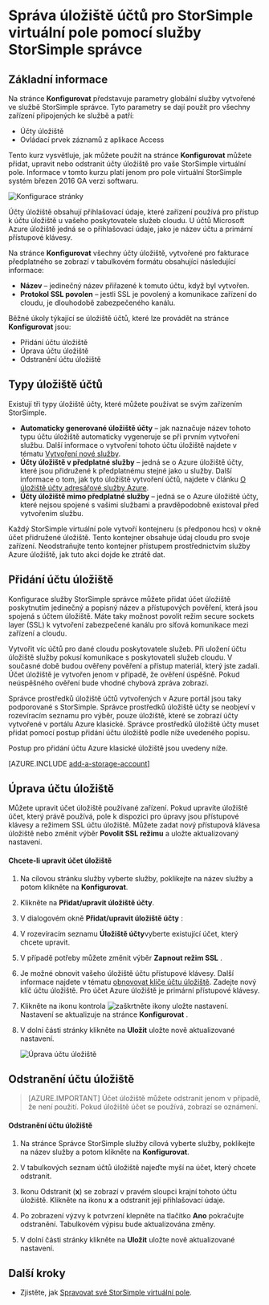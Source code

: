 <properties 
   pageTitle="Správa účtu úložiště StorSimple | Microsoft Azure"
   description="Vysvětluje, jak můžete pomocí stránce StorSimple Správce konfigurace přidat, upravit, odebrat nebo otočit zabezpečení Key přidruženého pole virtuální StorSimple účtu úložiště."
   services="storsimple"
   documentationCenter="NA"
   authors="alkohli"
   manager="carmonm"
   editor="" />
<tags 
   ms.service="storsimple"
   ms.devlang="NA"
   ms.topic="article"
   ms.tgt_pltfrm="NA"
   ms.workload="TBD"
   ms.date="09/29/2016"
   ms.author="alkohli" />

# <a name="use-the-storsimple-manager-service-to-manage-storage-accounts-for-storsimple-virtual-array"></a>Správa úložiště účtů pro StorSimple virtuální pole pomocí služby StorSimple správce

## <a name="overview"></a>Základní informace

Na stránce **Konfigurovat** představuje parametry globální služby vytvořené ve službě StorSimple správce. Tyto parametry se dají použít pro všechny zařízení připojených ke službě a patří:

- Účty úložiště 
- Ovládací prvek záznamů z aplikace Access 

Tento kurz vysvětluje, jak můžete použít na stránce **Konfigurovat** můžete přidat, upravit nebo odstranit účty úložiště pro vaše StorSimple virtuální pole. Informace v tomto kurzu platí jenom pro pole virtuální StorSimple systém březen 2016 GA verzi softwaru.

 ![Konfigurace stránky](./media/storsimple-ova-manage-storage-accounts/configure_service_page.png)  

Účty úložiště obsahují přihlašovací údaje, které zařízení používá pro přístup k účtu úložiště u vašeho poskytovatele služeb cloudu. U účtů Microsoft Azure úložiště jedná se o přihlašovací údaje, jako je název účtu a primární přístupové klávesy. 

Na stránce **Konfigurovat** všechny účty úložiště, vytvořené pro fakturace předplatného se zobrazí v tabulkovém formátu obsahující následující informace:

- **Název** – jedinečný název přiřazené k tomuto účtu, když byl vytvořen.
- **Protokol SSL povolen** – jestli SSL je povolený a komunikace zařízení do cloudu, je dlouhodobě zabezpečeného kanálu.

Běžné úkoly týkající se úložiště účtů, které lze provádět na stránce **Konfigurovat** jsou:

- Přidání účtu úložiště 
- Úprava účtu úložiště 
- Odstranění účtu úložiště 


## <a name="types-of-storage-accounts"></a>Typy úložiště účtů

Existují tři typy úložiště účty, které můžete používat se svým zařízením StorSimple.

- **Automaticky generované úložiště účty** – jak naznačuje název tohoto typu účtu úložiště automaticky vygeneruje se při prvním vytvoření službu. Další informace o vytvoření tohoto účtu úložiště najdete v tématu [Vytvoření nové služby](storsimple-ova-manage-service.md#create-a-service). 
- **Účty úložiště v předplatné služby** – jedná se o Azure úložiště účty, které jsou přidružené k předplatnému stejné jako u služby. Další informace o tom, jak tyto úložiště vytvoření účtů, najdete v článku [O úložiště účty adresářové služby Azure](../storage/storage-create-storage-account.md). 
- **Účty úložiště mimo předplatné služby** – jedná se o Azure úložiště účty, které nejsou spojené s vašimi službami a pravděpodobně existoval před vytvořením službu.

Každý StorSimple virtuální pole vytvoří kontejneru (s předponou hcs) v okně účet přidružené úložiště. Tento kontejner obsahuje údaj cloudu pro svoje zařízení. Neodstraňujte tento kontejner přístupem prostřednictvím služby Azure úložiště, jak tuto akci dojde ke ztrátě dat.

## <a name="add-a-storage-account"></a>Přidání účtu úložiště

Konfigurace služby StorSimple správce můžete přidat účet úložiště poskytnutím jedinečný a popisný název a přístupových pověření, která jsou spojená s účtem úložiště. Máte taky možnost povolit režim secure sockets layer (SSL) k vytvoření zabezpečené kanálu pro síťová komunikace mezi zařízení a cloudu.

Vytvořit víc účtů pro dané cloudu poskytovatele služeb. Při uložení účtu úložiště služby pokusí komunikace s poskytovateli služeb cloudu. V současné době budou ověřeny pověření a přístup materiál, který jste zadali. Účet úložiště je vytvořen jenom v případě, že ověření úspěšně. Pokud neúspěšného ověření bude vhodné chybová zpráva zobrazí.

Správce prostředků úložiště účtů vytvořených v Azure portál jsou taky podporované s StorSimple. Správce prostředků úložiště účty se neobjeví v rozevíracím seznamu pro výběr, pouze úložiště, které se zobrazí účty vytvořené v portálu Azure klasické. Správce prostředků úložiště účty muset přidat pomocí postup přidání účtu úložiště podle níže uvedeného popisu.

Postup pro přidání účtu Azure klasické úložiště jsou uvedeny níže.

[AZURE.INCLUDE [add-a-storage-account](../../includes/storsimple-ova-configure-new-storage-account.md)]

## <a name="edit-a-storage-account"></a>Úprava účtu úložiště

Můžete upravit účet úložiště používané zařízení. Pokud upravíte úložiště účet, který právě používá, pole k dispozici pro úpravy jsou přístupové klávesy a režimem SSL účtu úložiště. Můžete zadat nový přístupová klávesa úložiště nebo změnit výběr **Povolit SSL režimu** a uložte aktualizovaný nastavení.

#### <a name="to-edit-a-storage-account"></a>Chcete-li upravit účet úložiště

1. Na cílovou stránku služby vyberte služby, poklikejte na název služby a potom klikněte na **Konfigurovat**.

2. Klikněte na **Přidat/upravit úložiště účty**.

3. V dialogovém okně **Přidat/upravit úložiště účty** :

  1. V rozevíracím seznamu **Úložiště účty**vyberte existující účet, který chcete upravit. 
  2. V případě potřeby můžete změnit výběr **Zapnout režim SSL** .
  3. Je možné obnovit vašeho úložiště účtu přístupové klávesy. Další informace najdete v tématu [obnovovat klíče účtu úložiště](storage-create-storage-account.md#manage-your-storage-access-keys). Zadejte nový klíč účtu úložiště. Pro účet Azure úložiště je primární přístupové klávesy. 
  4. Klikněte na ikonu kontrola ![zaškrtněte ikony](./media/storsimple-ova-manage-storage-accounts/checkicon.png) uložte nastavení. Nastavení se aktualizuje na stránce **Konfigurovat** . 
  5. V dolní části stránky klikněte na **Uložit** uložte nově aktualizované nastavení. 

     ![Úprava účtu úložiště](./media/storsimple-ova-manage-storage-accounts/modifyexistingstorageaccount.png)
  
## <a name="delete-a-storage-account"></a>Odstranění účtu úložiště

> [AZURE.IMPORTANT] Účet úložiště můžete odstranit jenom v případě, že není použití. Pokud úložiště účet se používá, zobrazí se oznámení.

#### <a name="to-delete-a-storage-account"></a>Odstranění účtu úložiště

1. Na stránce Správce StorSimple služby cílová vyberte služby, poklikejte na název služby a potom klikněte na **Konfigurovat**.

2. V tabulkových seznam účtů úložiště najeďte myší na účet, který chcete odstranit.

3. Ikonu Odstranit (**x**) se zobrazí v pravém sloupci krajní tohoto účtu úložiště. Klikněte na ikonu **x** a odstranit její přihlašovací údaje.

4. Po zobrazení výzvy k potvrzení klepněte na tlačítko **Ano** pokračujte odstranění. Tabulkovém výpisu bude aktualizována změny.

5. V dolní části stránky klikněte na **Uložit** uložte nově aktualizované nastavení.


## <a name="next-steps"></a>Další kroky

- Zjistěte, jak [Spravovat své StorSimple virtuální pole](storsimple-ova-web-ui-admin.md).
